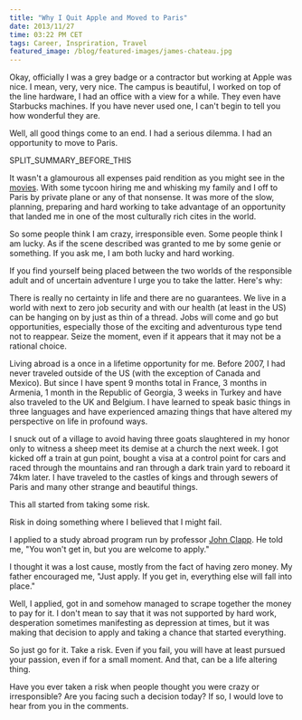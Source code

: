 ```yaml
---
title: "Why I Quit Apple and Moved to Paris"
date: 2013/11/27
time: 03:22 PM CET
tags: Career, Inspriration, Travel
featured_image: /blog/featured-images/james-chateau.jpg
---
```


Okay, officially I was a grey badge or a contractor but working at Apple was nice. I mean, very, very nice. The campus is beautiful, I worked on top of the line hardware, I had an office with a view for a while. They even have Starbucks machines. If you have never used one, I can't begin to tell you how wonderful they are.

Well, all good things come to an end. I had a serious dilemma. I had an opportunity to move to Paris.

SPLIT\_SUMMARY\_BEFORE\_THIS

It wasn't a glamourous all expenses paid rendition as you might see in the [movies](http://toptenfilmz.com/top-ten-films-that-make-you-want-to-move-to-paris/). With some tycoon hiring me and whisking my family and I off to Paris by private plane or any of that nonsense. It was more of the slow, planning, preparing and hard working to take advantage of an opportunity that landed me in one of the most culturally rich cites in the world.

So some people think I am crazy, irresponsible even. Some people think I am lucky. As if the scene described was granted to me by some genie or something. If you ask me, I am both lucky and hard working.

If you find yourself being placed between the two worlds of the responsible adult and of uncertain adventure I urge you to take the latter. Here's why:

There is really no certainty in life and there are no guarantees. We live in a world with next to zero job security and with our health (at least in the US) can be hanging on by just as thin of a thread. Jobs will come and go but opportunities, especially those of the exciting and adventurous type tend not to reappear. Seize the moment, even if it appears that it may not be a rational choice.

Living abroad is a once in a lifetime opportunity for me. Before 2007, I had never traveled outside of the US (with the exception of Canada and Mexico). But since I have spent 9 months total in France, 3 months in Armenia, 1 month in the Republic of Georgia, 3 weeks in Turkey and have also traveled to the UK and Belgium. I have learned to speak basic things in three languages and have experienced amazing things that have altered my perspective on life in profound ways.

I snuck out of a village to avoid having three goats slaughtered in my honor only to witness a sheep meet its demise at a church the next week. I got kicked off a train at gun point, bought a visa at a control point for cars and raced through the mountains and ran through a dark train yard to reboard it 74km later. I have traveled to the castles of kings and through sewers of Paris and many other strange and beautiful things.

This all started from taking some risk.

Risk in doing something where I believed that I might fail.

I applied to a study abroad program run by professor [John Clapp](https://en.wikipedia.org/wiki/John_Clapp_(artist)). He told me, "You won't get in, but you are welcome to apply."

I thought it was a lost cause, mostly from the fact of having zero money. My father encouraged me, "Just apply. If you get in, everything else will fall into place."

Well, I applied, got in and somehow managed to scrape together the money to pay for it. I don't mean to say that it was not supported by hard work, desperation sometimes manifesting as depression at times, but it was making that decision to apply and taking a chance that started everything.

So just go for it. Take a risk. Even if you fail, you will have at least pursued your passion, even if for a small moment. And that, can be a life altering thing.

Have you ever taken a risk when people thought you were crazy or irresponsible? Are you facing such a decision today? If so, I would love to hear from you in the comments.